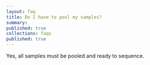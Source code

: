 ```yaml
---
layout: faq
title: Do I have to pool my samples?
summary:
published: true
collections: faqs
published: true
---
```


Yes, all samples must be pooled and ready to sequence.
